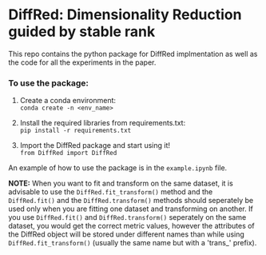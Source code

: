 # DiffRed: Dimensionality Reduction guided by stable rank

This repo contains the python package for DiffRed implmentation as well as the code for all the experiments in the paper. 

### <b>To use the package:</b>
1. Create a conda environment: <br>
`conda create -n <env_name>`

2. Install the required libraries from requirements.txt:<br>
`pip install -r requirements.txt`

3. Import the DiffRed package and start using it!<br>
`from DiffRed import DiffRed`

An example of how to use the package is in the `example.ipynb` file. 

<b>NOTE:</b> When you want to fit and transform on the same dataset, it is advisable to use the `DiffRed.fit_transform()` method and the `DiffRed.fit()` and the `DiffRed.transform()` methods should seperately be used only when you are fitting one dataset and transforming on another. If you use `DiffRed.fit()` and `DiffRed.transform()` seperately on the same dataset, you would get the correct metric values, however the attributes of the DiffRed object will be stored under different names than while using `DiffRed.fit_transform()` (usually the same name but with a 'trans_' prefix).